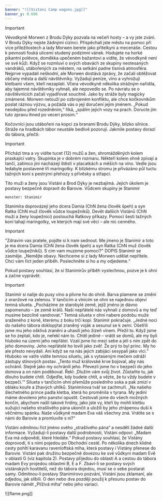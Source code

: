 ```yaml
---
banner: "![[Vistani Camp wagons.jpg]]"
banner_y: 0.696
---
```

> [!important] 
> Vévodkyně Morwen z Brodu Dýky pozvala na večeři hosty – a vy jste zváni. V Brodu Dýky nejste žádnými cizinci. Přispěchali jste městu na pomoc při více příležitostech a lady Morwen berete jako přítelkyni a mecenáše. 
> Cestou k pevnosti fouká ulicemi studený podzimní vánek. Hodujete na horké pikantní polévce, doměkka upečeném bažantovi a vidíte, že vévodkyně není ve své kůži. Když se rozmluví o svých obavách ze skupiny neotesaných vandráků, utábořených za městem, na setkání padne tísnivá atmosféra. Nejprve vypadali neškodní, ale Morwen dostává zprávy, že začali obtěžovat občany města a další návštěvníky. Vyžadují peníze, víno a vyhrožují kletbami všem, kteří nezaplatí. Včera vévodkyně několika strážným nařídila, aby tajemné návštěvníky vyhnali, ale nepovedlo se. Po návratu se o návštěvnících začali vyjadřovat soucitně. Jako by stráže byly magicky zmámené. Morwen netouží po ozbrojeném konfliktu, ale chce kočkovníkům poslat ráznou výzvu, a požádá vás o její doručení jejím jménem. „Pokud neodejdou před rozedněním,“ říká, „spálím jejich vozy na prach. Doructe jim tuto zpravu ihned po veceri prosim.“

Kočovníci jsou utábořeni na kopci za branami Brodu Dýky, blízko silnice. Stráže na hradbách tábor neustále bedlivě pozorují. Jakmile postavy dorazí do tábora, přečti:

> [!important]
> Přichází tma a vy vidíte tucet (12) mužů a žen, shromážděných kolem praskající vatry. Skupinka je v dobrém rozmaru. Někteří kolem ohně zpívají a tančí, zatímco jiní nacházejí štěstí v placatkách a měších na víno. Vedle jsou ledabyle postavené tři maringotky. K blízkému stromu je přivázáno půl tuctu tažných koní s pestrými přehozy s přívěsky a střapci.

Tito muži a ženy jsou Vistáni a Brod Dýky je nezbajímá. Jejich úkolem je postavy bezpečně dopravit do Barovie. Vůdcem skupiny je Stanimír 
```statblock
monster: Stanimir
```
Stanimíra doprovázejí jeho dcera Damia (ChN žena člověk špeh) a syn Ratka (ChN muž člověk vůdce loupežníků). Devět dalších Vistánů (ChN muži a ženy loupežníci) poslouchá Ratkovy příkazy. Pomocí šesti tažných koní tahají maringotky, ve kterých mají své věci – ale nic cenného.

> [!important]
> "Zdravim vas pratele, pojdte si k nam sednout. Me jmeno je Stanimir a toto je ma dcera Damia (ChN žena člověk špeh) a syn Ratka (ChN muž člověk vůdce loupežníků). S cim vam muzeme pomoci?"
> DOPIS
> Stanimír se zasměje. „Nemějte obavy. Nechceme si z lady Morwen udělat nepřítele. Chci vám říct jeden příběh. Poslechněte si ho a my odjedeme.“
> 

Pokud postavy souhlasí, že si Stanimírův příběh vyslechnou, pozve je k ohni a začne vyprávět:

> [!important]
> Stanimír si nalije do pusy víno a plivne ho do ohně. Barva plamene se změní z oranžové na zelenou. V tančícím a vlnícím se ohni se najednou objeví temná silueta. „Pocházíme ze starobylé země, jejíž jméno je dávno zapomenuto – ze země králů. Naši nepřátelé nás vyhnali z domovů a my teď musíme bezcílně vandrovat.“ Temná silueta v ohni nabere podobu muže sraženého z koně, kterému z boku trčí kopí.
> Stanimír pokračuje. „Jedné noci do našeho tábora doklopýtal zraněný voják a sesunul se k zemi. Ošetřili jsme mu jeho ošklivá zranění a uhasili jeho žízeň vínem. Přežil to. Když jsme se ho zeptali, kdo je, neřekl nám to. Chtěl jediné – vrátit se domů, ale my byli hluboko na území jeho nepřátel. Vzali jsme ho mezi sebe a jeli s ním zpět do jeho domoviny. Jeho nepřátelé ho lovili jako zvěř. Že prý to byl princ. My ho ale přesto nevydali. Ani když se na nás jejich zabijáci sesypali jako vlci.“
> Hluboko ve vatře vidíte temnou siluetu, jak s vytaseným mečem odráží zástupy stínových postav. „Tento muž královské krve bojoval, aby nás ochránil. Stejně jako my ochránili jeho. Převezli jsme ho v bezpečí do jeho domova a on nám poděkoval. Řekl: ‚Dlužím vám svůj život. Zůstaňte tu, jak dlouho budete chtít. Odjeďte, kdy budete chtít, a vězte, že tu vždy budete v bezpečí.‘“ Silueta v tančícím ohni přemůže posledního soka a pak zmizí v oblaku kouře a žhavých uhlíků.
> Stanimírova tvář se zachmuří. „Na našeho šlechetného prince padla kletba, která ho proměnila v tyrana. My jediní máme dovoleno jeho panství opustit. Cestovali jsme do všech možných končin, abychom našli takové hrdiny, jako jste vy, kteří by mohli kletbu sužující našeho strašlivého pána ukončit a uložili by jeho ztrápenou duši k věčnému spánku. Naše vůdkyně madam Eva váš všechny zná. Vrátíte se s námi do Barovie a promluvíte s ní?“

Vistáni odmítnou říct jméno svého „strašlivého pána“ a nesdělí žádné další informace. Vyžadují-li postavy další podrobnosti, Vistáni odpoví: „Madam Eva má odpovědi, které hledáte.“
Pokud postavy souhlasí, že Vistány doprovodí, ti s nimi pojedou po Obchodní cestě. Po několika dnech klidné cesty pohltí karavanu ravenloftská mlha, která postavy i Vistány přenese do Barovie. Vistáni pak družinu bezpečně dovezou ke své vůdkyni madam Evě v oblasti G (viz kapitola 2). Postavy přijedou do oblasti A a cestou do tábora madam Evy projedou oblastmi B, E a F. Zbaví-li se postavy svých vistánských hostitelů, než do tábora dojedou, musí se o sebe postarat samy. Odmítnou-li postavy Stanimírovo pozvání, Vistáni jsou zklamaní, ale odjedou, jak slíbili. O den nebo dva později použij k přesunu postav do Barovie námět „Plíživá mlha“ nebo jeho variaci.

![[flame.png]]
